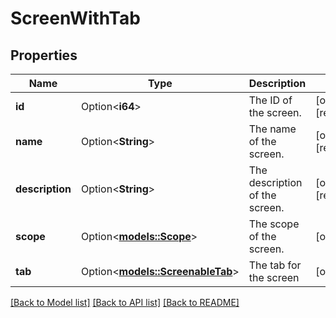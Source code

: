 # ScreenWithTab

## Properties

Name | Type | Description | Notes
------------ | ------------- | ------------- | -------------
**id** | Option<**i64**> | The ID of the screen. | [optional][readonly]
**name** | Option<**String**> | The name of the screen. | [optional][readonly]
**description** | Option<**String**> | The description of the screen. | [optional][readonly]
**scope** | Option<[**models::Scope**](Scope.md)> | The scope of the screen. | [optional]
**tab** | Option<[**models::ScreenableTab**](ScreenableTab.md)> | The tab for the screen | [optional]

[[Back to Model list]](../README.md#documentation-for-models) [[Back to API list]](../README.md#documentation-for-api-endpoints) [[Back to README]](../README.md)


